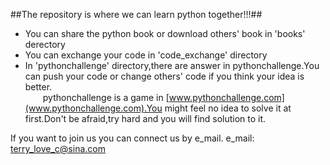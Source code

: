 ##The repository is where we can learn python together!!!##

*  You can share the python book or download others' book in 'books' derectory 
*  You can exchange your code in 'code_exchange' directory
*  In 'pythonchallenge' directory,there are answer in pythonchallenge.You can push your code or change others' code if you think your idea is better.   <br />
&ensp;&ensp;&ensp;&ensp;pythonchallenge is a game in [www.pythonchallenge.com](www.pythonchallenge.com).You might feel no idea to solve it at first.Don't be afraid,try hard and you will find solution to it.

If you want to join us you can connect us by e_mail.
e_mail:  terry_love_c@sina.com
